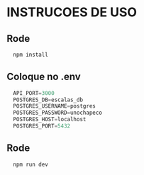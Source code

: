 # INSTRUCOES DE USO

## Rode
```js
  npm install
```

## Coloque no .env

```js
  API_PORT=3000
  POSTGRES_DB=escalas_db
  POSTGRES_USERNAME=postgres
  POSTGRES_PASSWORD=unochapeco
  POSTGRES_HOST=localhost
  POSTGRES_PORT=5432
```

## Rode
```js
  npm run dev
```
